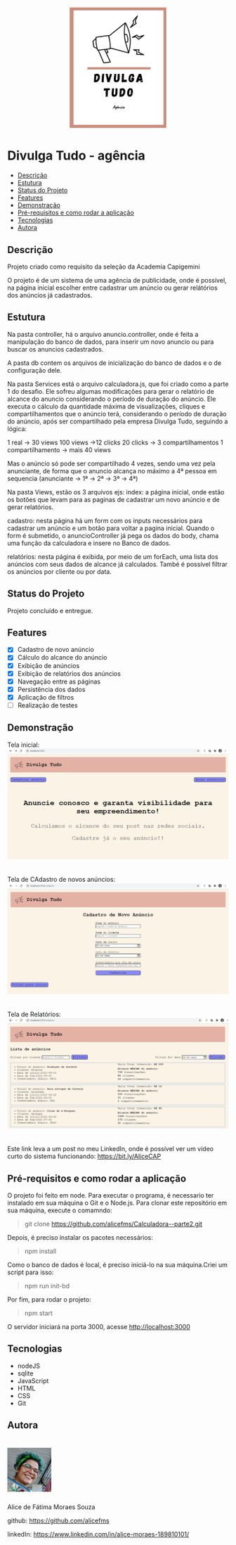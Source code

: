 
<h1 align="center">
<img src="public/images/banner.png"></h1>


# Divulga Tudo - agência

 * [Descrição](##Descrição)
 * [Estutura](##Estutura )
 * [Status do Projeto ](###StatusdoProjeto)
 * [Features](##Features)
 * [Demonstração](##Demonstração)
 * [Pré-requisitos e como rodar a aplicação](##Prerequisitos)
 * [Tecnologias](##Tecnologias)
 * [Autora](##Autora)


## Descrição

Projeto criado como requisito da seleção da Academia Capigemini

O projeto é de um sistema de uma agência de publicidade, onde é possível, na página inicial escolher entre cadastrar um anúncio ou gerar relátórios dos anúncios já cadastrados.


## Estutura 

Na pasta controller, há o arquivo anuncio.controller, onde é feita a manipulação do banco de dados, para inserir um novo anuncio ou para buscar os anuncios cadastrados.

A pasta db contem os arquivos de inicialização do banco de dados e o de configuração dele.

Na pasta Services está o arquivo calculadora.js, que foi criado como a parte 1 do desafio. Ele sofreu algumas modificações para gerar o relatório de alcance do anuncio considerando o período de duração do anúncio.
Ele executa o cálculo da quantidade máxima de visualizações, cliques e compartilhamentos que o anúncio terá, considerando o período de duração do anúncio, após ser compartilhado pela empresa Divulga Tudo, seguindo a lógica:

1 real -> 30 views
100 views ->12 clicks
20 clicks -> 3 compartilhamentos
1 compartilhamento -> mais 40 views

Mas o anúncio só pode ser compartilhado 4 vezes, sendo uma vez pela anunciante, de forma que o anuncio alcança no máximo a 4ª pessoa em sequencia (anunciante -> 1ª -> 2ª -> 3ª -> 4ª)

Na pasta Views, estão os 3 arquivos ejs:
index: a página inicial, onde estão os botões que levam para as paginas de cadastrar um novo anúncio  e de gerar relatórios. 

cadastro: nesta página há um form com os inputs necessários para cadastrar um anúncio e um botão para voltar a pagina inicial. Quando o form é submetido, o anuncioController já pega os dados do body, chama uma função da calculadora e insere no Banco de dados.

relatórios: nesta página é exibida, por meio de um forEach, uma lista dos anúncios com seus dados de alcance já calculados. També é possível filtrar os anúncios por cliente ou por data.


## Status do Projeto 

Projeto concluído e entregue.

## Features

- [x] Cadastro de novo anúncio
- [x] Cálculo do alcance do anúncio
- [x] Exibição de anúncios
- [x] Exibição de relatórios dos anúncios
- [x] Navegação entre as páginas
- [x] Persistência dos dados
- [x] Aplicação de filtros
- [ ] Realização de testes

## Demonstração 
Tela inicial:
<img src="public/images/TelaInicial.PNG">
<br /> 
<br /> 
<br /> 
Tela de CAdastro de novos anúncios:
<img src="public/images/telaCadastro.PNG">
<br /> 
<br /> 
<br /> 
Tela de Relatórios:
<img src="public/images/telaRelatorios.PNG">
<br /> 
<br /> 
<br /> 
Este link leva a um post no meu LinkedIn, onde é possível ver um vídeo curto do sistema funcionando:
https://bit.ly/AliceCAP


## Pré-requisitos e como rodar a aplicação

O projeto foi feito em node.
Para executar o programa, é necessario ter instalado em sua máquina o Git e o Node.js.
Para clonar este repositório em sua máquina, execute o comamndo:

> git clone https://github.com/alicefms/Calculadora--parte2.git

Depois, é preciso instalar os pacotes necessários:

>npm install

Como o banco de dados é local, é preciso iniciá-lo na sua máquina.Criei um script para isso:

>npm run init-bd

Por fim, para rodar o projeto:

>npm start

O servidor iniciará na porta 3000, acesse <http://localhost:3000>


## Tecnologias

- nodeJS 
- sqlite
- JavaScript
- HTML
- CSS
- Git


## Autora
<h1> <img width=100px src= "public/images/foto.png" ></h1>

Alice de Fátima Moraes Souza

github: https://github.com/alicefms

linkedIn: https://www.linkedin.com/in/alice-moraes-189810101/

